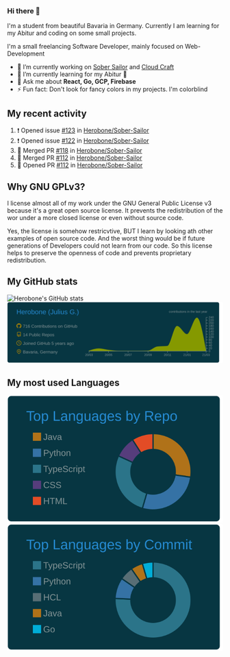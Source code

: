 ### Hi there 👋
I'm a student from beautiful Bavaria in Germany. Currently I am learning for my Abitur and coding on some small projects.

I'm a small freelancing Software Developer, mainly focused on Web-Development

- 🔭 I’m currently working on [Sober Sailor](https://github.com/Herobone/Sober-Sailor) and [Cloud Craft](https://github.com/Herobone/CloudCraft)
- 🌱 I’m currently learning for my Abitur 🙁
- 💬 Ask me about **React, Go, GCP, Firebase**
- ⚡ Fun fact: Don't look for fancy colors in my projects. I'm colorblind
## My recent activity
<!--START_SECTION:activity-->
1. ❗️ Opened issue [#123](https://github.com/Herobone/Sober-Sailor/issues/123) in [Herobone/Sober-Sailor](https://github.com/Herobone/Sober-Sailor)
2. ❗️ Opened issue [#122](https://github.com/Herobone/Sober-Sailor/issues/122) in [Herobone/Sober-Sailor](https://github.com/Herobone/Sober-Sailor)
3. 🎉 Merged PR [#118](https://github.com/Herobone/Sober-Sailor/pull/118) in [Herobone/Sober-Sailor](https://github.com/Herobone/Sober-Sailor)
4. 🎉 Merged PR [#112](https://github.com/Herobone/Sober-Sailor/pull/112) in [Herobone/Sober-Sailor](https://github.com/Herobone/Sober-Sailor)
5. 💪 Opened PR [#112](https://github.com/Herobone/Sober-Sailor/pull/112) in [Herobone/Sober-Sailor](https://github.com/Herobone/Sober-Sailor)
<!--END_SECTION:activity-->
## Why GNU GPLv3?
I license almost all of my work under the GNU General Public License v3 because it's a great open source license. It prevents the redistribution of the wor under a more closed license or even without source code.

Yes, the license is somehow restricvtive, BUT I learn by looking ath other examples of open source code. And the worst thing would be if future generations of Developers could not learn from our code. So this license helps to preserve the openness of code and prevents proprietary redistribution.

## My GitHub stats
![Herobone's GitHub stats](https://github-readme-stats.vercel.app/api?username=Herobone&show_icons=true&theme=solarized-dark)
![](https://raw.githubusercontent.com/Herobone/Herobone/main/profile-summary-card-output/solarized_dark/0-profile-details.svg)
## My most used Languages
![](https://raw.githubusercontent.com/Herobone/Herobone/main/profile-summary-card-output/solarized_dark/1-repos-per-language.svg)
![](https://raw.githubusercontent.com/Herobone/Herobone/main/profile-summary-card-output/solarized_dark/2-most-commit-language.svg)
